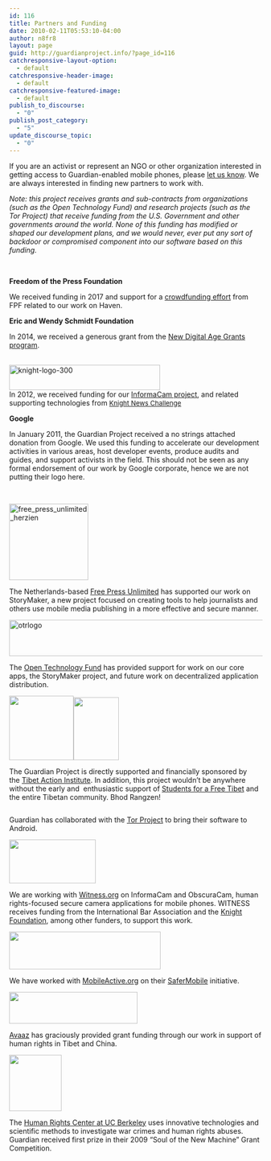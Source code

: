```yaml
---
id: 116
title: Partners and Funding
date: 2010-02-11T05:53:10-04:00
author: n8fr8
layout: page
guid: http://guardianproject.info/?page_id=116
catchresponsive-layout-option:
  - default
catchresponsive-header-image:
  - default
catchresponsive-featured-image:
  - default
publish_to_discourse:
  - "0"
publish_post_category:
  - "5"
update_discourse_topic:
  - "0"
---
```

<!--:en-->

<p style="text-align: left;">
  If you are an activist or represent an NGO or other organization interested in getting access to Guardian-enabled mobile phones, please <a href="/contact">let us know</a>. We are always interested in finding new partners to work with.
</p>

<p style="text-align: left;">
  <em>Note: this project receives grants and sub-contracts from organizations (such as the Open Technology Fund) and research projects (such as the Tor Project) that receive funding from the U.S. Government and other governments around the world. None of this funding has modified or shaped our development plans, and we would never, ever put any sort of backdoor or compromised component into our software based on this funding.</em>
</p>

&nbsp;

**Freedom of the Press Foundation**

We received funding in 2017 and support for a [crowdfunding effort](https://freedom.press/donate-support-haven-open-source-project/) from FPF related to our work on Haven.

**Eric and Wendy Schmidt Foundation**

In 2014, we received a generous grant from the [New Digital Age Grants program](https://guardianproject.info/2014/03/10/eric-schmidt-awards-guardian-project-a-new-digital-age-grant/).

[  
<img class="alignnone size-full wp-image-3267" src="https://guardianproject.info/wp-content/uploads/2012/03/knight-logo-300.jpg" alt="knight-logo-300" width="300" height="50" />](http://www.knightfoundation.org/grants/20123674/)  
In 2012, we received funding for our [InformaCam project](/apps/informacam), and related supporting technologies from <a style="font-size: 13px;" href="https://guardianproject.info/2013/01/27/informacam-wins-knight-news-challenge/">Knight News Challenge</a>

**Google**

In January 2011, the Guardian Project received a no strings attached donation from Google. We used this funding to accelerate our development activities in various areas, host developer events, produce audits and guides, and support activists in the field. This should not be seen as any formal endorsement of our work by Google corporate, hence we are not putting their logo here.

&nbsp;

<p style="text-align: left;">
  <a href="https://www.freepressunlimited.org/"><img class="alignnone wp-image-3076" src="https://guardianproject.info/wp-content/uploads/2010/02/free_press_unlimited_herzien.jpg" alt="free_press_unlimited_herzien" width="157" height="152" /></a>
</p>

<p style="text-align: left;">
  The Netherlands-based <a href="https://www.freepressunlimited.org/">Free Press Unlimited</a> has supported our work on StoryMaker, a new project focused on creating tools to help journalists and others use mobile media publishing in a more effective and secure manner.
</p>

<p style="text-align: left;">
  <a href="https://guardianproject.info/wp-content/uploads/2010/02/otrlogo.png"><img class="alignnone size-full wp-image-3404" src="https://guardianproject.info/wp-content/uploads/2010/02/otrlogo.png" alt="otrlogo" width="512" height="72" srcset="https://guardianproject.info/wp-content/uploads/2010/02/otrlogo.png 512w, https://guardianproject.info/wp-content/uploads/2010/02/otrlogo-300x42.png 300w" sizes="(max-width: 512px) 100vw, 512px" /></a>
</p>

<p style="text-align: left;">
  The <a href="http://otf.rfa.org/">Open Technology Fund</a> has provided support for work on our core apps, the StoryMaker project, and future work on decentralized application distribution.
</p>

<p style="text-align: left;">
  <a href="/wp-content/uploads/2010/02/logo128x128.png"><img class="alignnone" src="https://guardianproject.info/wp-content/uploads/2010/02/logo128x128.png" alt="" width="128" height="128" /></a><a href="http://studentsforafreetibet.org"><img title="sft" src="/wp-content/uploads/2010/02/sft-215x300.gif" alt="" width="90" height="125" /></a>
</p>

<p style="text-align: left;">
  The Guardian Project is directly supported and financially sponsored by the <a href="https://tibetaction.net">Tibet Action Institute</a>. In addition, this project wouldn&#8217;t be anywhere without the early and  enthusiastic support of <a href="https://studentsforafreetibet.org">Students for a Free Tibet</a> and the entire Tibetan community. Bhod Rangzen!
</p>

<p style="text-align: left;">
  <a href="http://torproject.org"><img src="https://www.torproject.org/images/top-left.png" alt="" /></a>
</p>

<p style="text-align: left;">
  Guardian has collaborated with the <a href="http://torproject.org">Tor Project</a> to bring their software to Android.
</p>

<p style="text-align: left;">
  <a href="https://Witness.org"><img src="/wp-content/uploads/2010/02/witness-logo.gif" alt="" width="172" height="87" /></a>
</p>

<p style="text-align: left;">
  We are working with <a href="http://witness.org">Witness.org</a> on InformaCam and ObscuraCam, human rights-focused secure camera applications for mobile phones. WITNESS receives funding from the International Bar Association and the <a href="http://knightfoundation.org">Knight Foundation</a>, among other funders, to support this work.
</p>

[<img title="mLogo2" src="https://guardianproject.info/wp-content/uploads/2010/02/mLogo2.png" alt="" width="301" height="75" />](http://mobileactive.org)

We have worked with [MobileActive.org](http://mobileactive.org) on their [SaferMobile](https://safermobile.org) initiative.

<p style="text-align: left;">
  <a href="http://avaaz.org"><img src="/wp-content/uploads/2010/02/AVAAZ_logo3.gif" alt="" width="255" height="63" /></a>
</p>

<p style="text-align: left;">
  <a href="http://avaaz.org">Avaaz</a> has graciously provided grant funding through our work in support of human rights in Tibet and China.
</p>

<p style="text-align: left;">
  <a href="http://hrc.berkeley.edu/"><img class="alignnone" src="/wp-content/uploads/2010/02/hrc.jpg" alt="" width="104" height="112" /></a>
</p>

<p style="text-align: left;">
  The <a href="http://hrc.berkeley.edu/">Human Rights Center at UC Berkeley</a> uses innovative technologies and scientific methods to investigate war crimes and human rights abuses. Guardian received first prize in their 2009 &#8220;Soul of the New Machine&#8221; Grant Competition.
</p>

<!--:-->

<!--:pt-->

<!--:-->